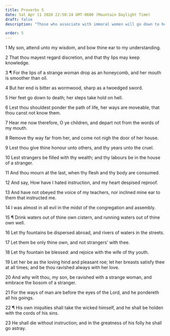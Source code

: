 ```yaml
---
title: Proverbs 5
date: Sat Apr 11 2020 22:50:24 GMT-0600 (Mountain Daylight Time)
draft: false
description: "Those who associate with immoral women will go down to hell—Rejoice with the wife of your youth."

order: 5
---
```

    
1 My son, attend unto my wisdom, and bow thine ear to my understanding.

2 That thou mayest regard discretion, and that thy lips may keep knowledge.

3 ¶ For the lips of a strange woman drop as an honeycomb, and her mouth is smoother than oil.

4 But her end is bitter as wormwood, sharp as a twoedged sword.

5 Her feet go down to death; her steps take hold on hell.

6 Lest thou shouldest ponder the path of life, her ways are moveable, that thou canst not know them.

7 Hear me now therefore, O ye children, and depart not from the words of my mouth.

8 Remove thy way far from her, and come not nigh the door of her house.

9 Lest thou give thine honour unto others, and thy years unto the cruel.

10 Lest strangers be filled with thy wealth; and thy labours be in the house of a stranger.

11 And thou mourn at the last, when thy flesh and thy body are consumed.

12 And say, How have I hated instruction, and my heart despised reproof.

13 And have not obeyed the voice of my teachers, nor inclined mine ear to them that instructed me.

14 I was almost in all evil in the midst of the congregation and assembly.

15 ¶ Drink waters out of thine own cistern, and running waters out of thine own well.

16 Let thy fountains be dispersed abroad, and rivers of waters in the streets.

17 Let them be only thine own, and not strangers’ with thee.

18 Let thy fountain be blessed: and rejoice with the wife of thy youth.

19 Let her be as the loving hind and pleasant roe; let her breasts satisfy thee at all times; and be thou ravished always with her love.

20 And why wilt thou, my son, be ravished with a strange woman, and embrace the bosom of a stranger.

21 For the ways of man are before the eyes of the Lord, and he pondereth all his goings.

22 ¶ His own iniquities shall take the wicked himself, and he shall be holden with the cords of his sins.

23 He shall die without instruction; and in the greatness of his folly he shall go astray.
